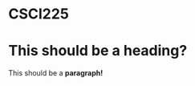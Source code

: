 # CSCI225
<!Doctype HTML>
<!-- this is a comment! -->
<html>
<body>

<h1> This should be a heading? </h1>
<p> This should be a <b>paragraph!</b> </p>

</body>
</html>
